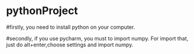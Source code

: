 # pythonProject

#firstly, you need to install python on your computer.

#secondly, if you use pycharm, you must to import numpy. For import that, just do alt+enter,choose settings and import numpy.
